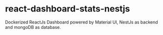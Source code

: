 # react-dashboard-stats-nestjs
Dockerized ReactJs Dashboard powered by Material UI, NestJs as backend and mongoDB as database.
